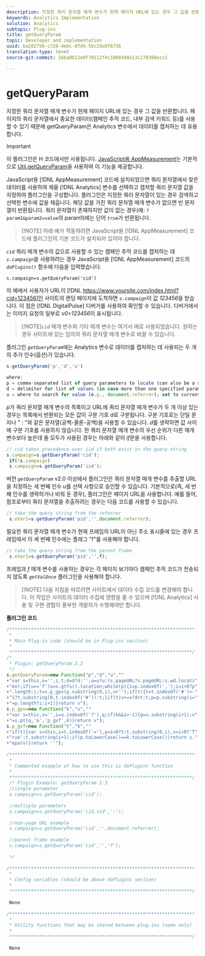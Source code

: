```yaml
---
description: 지정한 쿼리 문자열 매개 변수가 현재 페이지 URL에 있는 경우 그 값을 반환합니다. 페이지의 쿼리 문자열에서 중요한 데이터(캠페인 추적 코드, 내부 검색 키워드 등)를 사용할 수 있기 때문에 getQueryParam은 Analytics 변수에서 데이터를 캡처하는 데 유용합니다.
keywords: Analytics Implementation
solution: Analytics
subtopic: Plug-ins
title: getQueryParam
topic: Developer and implementation
uuid: ba202756-c728-4ebc-8fd9-5bc29a9f673b
translation-type: tm+mt
source-git-commit: 16ba0b12e0f70112f4c10804d0a13c278388ecc2

---
```



# getQueryParam

지정한 쿼리 문자열 매개 변수가 현재 페이지 URL에 있는 경우 그 값을 반환합니다. 페이지의 쿼리 문자열에서 중요한 데이터(캠페인 추적 코드, 내부 검색 키워드 등)를 사용할 수 있기 때문에 getQueryParam은 Analytics 변수에서 데이터를 캡처하는 데 유용합니다.

>[!IMPORTANT]
>
>이 플러그인은 H 코드에서만 사용됩니다. [JavaScript용 AppMeasurement](/help/implement/js-implementation/c-appmeasurement-js/appmeasure-mjs.md)는 기본적으로 [Util.getQueryParam](/help/implement/js-implementation/util-getqueryparam.md)을 사용하여 이 기능을 제공합니다.

JavaScript용 [!DNL AppMeasurement] 코드에 설치되었으면 쿼리 문자열에서 찾은 데이터를 사용하여 채울 [!DNL Analytics] 변수를 선택하고 캡처할 쿼리 문자열 값을 지정하여 플러그인을 구성합니다. 플러그인은 지정한 쿼리 문자열이 있는 경우 검색하고 선택한 변수에 값을 채웁니다. 해당 값을 가진 쿼리 문자열 매개 변수가 없으면 빈 문자열이 반환됩니다. 쿼리 문자열이 존재하지만 값이 없는 경우(예: `?param1&param2=value`의 param1)에는 단어 *`true`*&#x200B;가 반환됩니다.

> [!NOTE] 아래 예가 작동하려면 JavaScript용 [!DNL AppMeasurement] 코드에 플러그인의 기본 코드가 설치되어 있어야 합니다.

*`cid`* 쿼리 매개 변수의 값으로 사용할 수 있는 캠페인 추적 코드를 캡처하는 데 *`s.campaign`*&#x200B;을 사용하려는 경우 JavaScript용 [!DNL AppMeasurement] 코드의 *`doPlugins()`* 함수에 다음을 입력했습니다.

`s.campaign=s.getQueryParam('cid')`

이 예에서 사용자가 URL이 [!DNL https://www.yoursite.com/index.html?cid=123456]인 사이트의 랜딩 페이지에 도착하면 *`s.campaign`*&#x200B;이 값 *123456*&#x200B;을 받습니다. 이 점은 [!DNL DigitalPulse] 디버거를 사용하여 확인할 수 있습니다. 디버거에서는 이미지 요청의 일부로 *v0=123456*&#x200B;이 표시됩니다.

> [!NOTE]*`cid`* 매개 변수와 기타 매개 변수는 여기서 예로 사용되었습니다. 원하는 경우 사이트에 있는 임의의 쿼리 문자열 매개 변수로 바꿀 수 있습니다.

플러그인 *`getQueryParam`*&#x200B;에는 Analytics 변수로 데이터를 캡처하는 데 사용되는 두 개의 추가 인수(옵션)가 있습니다.

```js
s.getQueryParam('p','d','u') 
 
where: 
p = comma-separated list of query parameters to locate (can also be a single value with no comma) 
d = delimiter for list of values (in case more than one specified parameter is found) 
u = where to search for value (e.g., document.referrer); set to current page URL by default
```

*p*&#x200B;가 쿼리 문자열 매개 변수의 목록이고 URL에 쿼리 문자열 매개 변수가 두 개 이상 있는 경우는 목록에서 반환되는 모든 값이 구분 기호 *d*&#x200B;로 구분됩니다. 구분 기호로는 단일 문자나 " : "와 같은 문자열(공백-콜론-공백)을 사용할 수 있습니다. *d*&#x200B;를 생략하면 값 사이에 구분 기호를 사용하지 않습니다. 한 쿼리 문자열 매개 변수의 우선 순위가 다른 매개 변수보다 높은데 둘 모두가 사용된 경우는 아래와 같이 *if*&#x200B;문을 사용합니다.

```js
// cid takes precedence over iid if both exist in the query string 
s.campaign=s.getQueryParam('cid'); 
 if(!s.campaign) 
 s.campaign=s.getQueryParam('iid'); 
```

버전 *`getQueryParam`* v2.0 이상에서 플러그인은 쿼리 문자열 매개 변수를 추출할 URL을 지정하는 세 번째 인수 *u*&#x200B;를 선택 사항으로 승인할 수 있습니다. 기본적으로(즉, 세 번째 인수를 생략하거나 비워 둔 경우), 플러그인은 페이지 URL을 사용합니다. 예를 들어, 참조로부터 쿼리 문자열을 추출하려는 경우는 다음 코드를 사용할 수 있습니다.

```js
// take the query string from the referrer 
 s.eVar1=s.getQueryParam('pid','',document.referrer); 
```

필요한 쿼리 문자열 매개 변수가 현재 프레임의 URL이 아닌 주소 표시줄에 있는 경우 프레임에서 이 세 번째 인수에는 플래그 "f"를 사용해야 합니다.

```js
// take the query string from the parent frame 
 s.eVar1=s.getQueryParam('pid','',f); 
```

프레임과 *f* 매개 변수를 사용하는 경우는 각 페이지 보기마다 캠페인 추적 코드가 전송되지 않도록 *`getValOnce`* 플러그인을 사용해야 합니다.

> [!NOTE] 다음 지침을 따르려면 사이트에서 데이터 수집 코드를 변경해야 합니다. 이 작업은 사이트의 데이터 수집에 영향을 줄 수 있으며 [!DNL Analytics] 사용 및 구현 경험이 풍부한 개발자가 수행해야만 합니다.

**플러그인 코드**

```js
/******************************************************************** 
 * 
 * Main Plug-in code (should be in Plug-ins section) 
 * 
 *******************************************************************/ 
/* 
 * Plugin: getQueryParam 2.3 
 */ 
s.getQueryParam=new Function("p","d","u","" 
+"var s=this,v='',i,t;d=d?d:'';u=u?u:(s.pageURL?s.pageURL:s.wd.locati" 
+"on);if(u=='f')u=s.gtfs().location;while(p){i=p.indexOf(',');i=i<0?p" 
+".length:i;t=s.p_gpv(p.substring(0,i),u+'');if(t){t=t.indexOf('#')>-" 
+"1?t.substring(0,t.indexOf('#')):t;}if(t)v+=v?d+t:t;p=p.substring(i=" 
+"=p.length?i:i+1)}return v"); 
s.p_gpv=new Function("k","u","" 
+"var s=this,v='',i=u.indexOf('?'),q;if(k&&i>-1){q=u.substring(i+1);v" 
+"=s.pt(q,'&','p_gvf',k)}return v"); 
s.p_gvf=new Function("t","k","" 
+"if(t){var s=this,i=t.indexOf('='),p=i<0?t:t.substring(0,i),v=i<0?'T" 
+"rue':t.substring(i+1);if(p.toLowerCase()==k.toLowerCase())return s." 
+"epa(v)}return ''"); 
 
/******************************************************************** 
 * 
 * Commented example of how to use this is doPlugins function 
 * 
 *******************************************************************/ 
 /* Plugin Example: getQueryParam 2.3 
 //single parameter 
 s.campaign=s.getQueryParam('cid'); 
 
 //multiple parameters 
 s.campaign=s.getQueryParam('cid,sid',':'); 
 
 //non-page URL example 
 s.campaign=s.getQueryParam('cid','',document.referrer); 
 
 //parent frame example 
 s.campaign=s.getQueryParam('cid','','f'); 
 
 */ 
 
/******************************************************************** 
 * 
 * Config variables (should be above doPlugins section) 
 * 
 *******************************************************************/ 
 
 None 
 
/******************************************************************** 
 * 
 * Utility functions that may be shared between plug-ins (name only) 
 * 
 *******************************************************************/ 
  
 None
```

